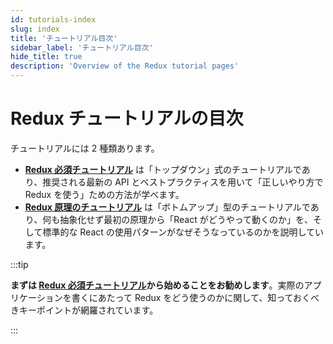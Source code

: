 ```yaml
---
id: tutorials-index
slug: index
title: 'チュートリアル目次'
sidebar_label: 'チュートリアル目次'
hide_title: true
description: 'Overview of the Redux tutorial pages'
---
```


# Redux チュートリアルの目次

チュートリアルには 2 種類あります。

- [**Redux 必須チュートリアル**](./essentials/part-1-overview-concepts) は「トップダウン」式のチュートリアルであり、推奨される最新の API とベストプラクティスを用いて「正しいやり方で Redux を使う」ための方法が学べます。
- [**Redux 原理のチュートリアル**](./fundamentals/part-1-overview.md) は「ボトムアップ」型のチュートリアルであり、何も抽象化せず最初の原理から「React がどうやって動くのか」を、そして標準的な React の使用パターンがなぜそうなっているのかを説明しています。

:::tip

**まずは [Redux 必須チュートリアル](./essentials/part-1-overview-concepts)から始めることをお勧めします**。実際のアプリケーションを書くにあたって Redux をどう使うのかに関して、知っておくべきキーポイントが網羅されています。

:::
